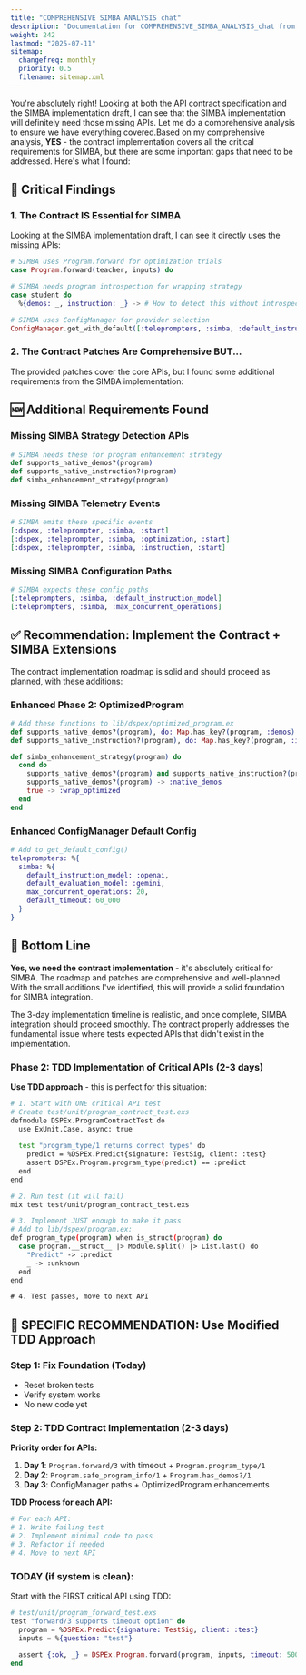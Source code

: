 ```yaml
---
title: "COMPREHENSIVE SIMBA ANALYSIS chat"
description: "Documentation for COMPREHENSIVE_SIMBA_ANALYSIS_chat from the Ds ex repository."
weight: 242
lastmod: "2025-07-11"
sitemap:
  changefreq: monthly
  priority: 0.5
  filename: sitemap.xml
---
```


You're absolutely right! Looking at both the API contract specification and the SIMBA implementation draft, I can see that the SIMBA implementation will definitely need those missing APIs. Let me do a comprehensive analysis to ensure we have everything covered.Based on my comprehensive analysis, **YES** - the contract implementation covers all the critical requirements for SIMBA, but there are some important gaps that need to be addressed. Here's what I found:

## 🔴 Critical Findings

### 1. **The Contract IS Essential for SIMBA**
Looking at the SIMBA implementation draft, I can see it directly uses the missing APIs:

```elixir
# SIMBA uses Program.forward for optimization trials
case Program.forward(teacher, inputs) do

# SIMBA needs program introspection for wrapping strategy  
case student do
  %{demos: _, instruction: _} -> # How to detect this without introspection APIs?

# SIMBA uses ConfigManager for provider selection
ConfigManager.get_with_default([:teleprompters, :simba, :default_instruction_model], :openai)
```

### 2. **The Contract Patches Are Comprehensive BUT...**
The provided patches cover the core APIs, but I found some additional requirements from the SIMBA implementation:

## 🆕 Additional Requirements Found

### Missing SIMBA Strategy Detection APIs
```elixir
# SIMBA needs these for program enhancement strategy
def supports_native_demos?(program)
def supports_native_instruction?(program) 
def simba_enhancement_strategy(program)
```

### Missing SIMBA Telemetry Events
```elixir
# SIMBA emits these specific events
[:dspex, :teleprompter, :simba, :start]
[:dspex, :teleprompter, :simba, :optimization, :start]
[:dspex, :teleprompter, :simba, :instruction, :start]
```

### Missing SIMBA Configuration Paths
```elixir
# SIMBA expects these config paths
[:teleprompters, :simba, :default_instruction_model]
[:teleprompters, :simba, :max_concurrent_operations]
```

## ✅ Recommendation: **Implement the Contract + SIMBA Extensions**

The contract implementation roadmap is solid and should proceed as planned, with these additions:

### Enhanced Phase 2: OptimizedProgram
```elixir
# Add these functions to lib/dspex/optimized_program.ex
def supports_native_demos?(program), do: Map.has_key?(program, :demos)
def supports_native_instruction?(program), do: Map.has_key?(program, :instruction)

def simba_enhancement_strategy(program) do
  cond do
    supports_native_demos?(program) and supports_native_instruction?(program) -> :native_full
    supports_native_demos?(program) -> :native_demos
    true -> :wrap_optimized
  end
end
```

### Enhanced ConfigManager Default Config
```elixir
# Add to get_default_config()
teleprompters: %{
  simba: %{
    default_instruction_model: :openai,
    default_evaluation_model: :gemini,
    max_concurrent_operations: 20,
    default_timeout: 60_000
  }
}
```

## 🎯 **Bottom Line**

**Yes, we need the contract implementation** - it's absolutely critical for SIMBA. The roadmap and patches are comprehensive and well-planned. With the small additions I've identified, this will provide a solid foundation for SIMBA integration.

The 3-day implementation timeline is realistic, and once complete, SIMBA integration should proceed smoothly. The contract properly addresses the fundamental issue where tests expected APIs that didn't exist in the implementation.



### **Phase 2: TDD Implementation of Critical APIs (2-3 days)**

**Use TDD approach** - this is perfect for this situation:

```bash
# 1. Start with ONE critical API test
# Create test/unit/program_contract_test.exs
defmodule DSPEx.ProgramContractTest do
  use ExUnit.Case, async: true
  
  test "program_type/1 returns correct types" do
    predict = %DSPEx.Predict{signature: TestSig, client: :test}
    assert DSPEx.Program.program_type(predict) == :predict
  end
end

# 2. Run test (it will fail)
mix test test/unit/program_contract_test.exs

# 3. Implement JUST enough to make it pass
# Add to lib/dspex/program.ex:
def program_type(program) when is_struct(program) do
  case program.__struct__ |> Module.split() |> List.last() do
    "Predict" -> :predict
    _ -> :unknown
  end
end

# 4. Test passes, move to next API
```

## 🎯 **SPECIFIC RECOMMENDATION: Use Modified TDD Approach**

### **Step 1: Fix Foundation (Today)**
- Reset broken tests
- Verify system works
- No new code yet

### **Step 2: TDD Contract Implementation (2-3 days)**

**Priority order for APIs:**

1. **Day 1**: `Program.forward/3` with timeout + `Program.program_type/1`
2. **Day 2**: `Program.safe_program_info/1` + `Program.has_demos?/1` 
3. **Day 3**: ConfigManager paths + OptimizedProgram enhancements

**TDD Process for each API:**
```bash
# For each API:
# 1. Write failing test
# 2. Implement minimal code to pass
# 3. Refactor if needed
# 4. Move to next API
```

### **TODAY (if system is clean):**
Start with the FIRST critical API using TDD:

```elixir
# test/unit/program_forward_test.exs
test "forward/3 supports timeout option" do
  program = %DSPEx.Predict{signature: TestSig, client: :test}
  inputs = %{question: "test"}
  
  assert {:ok, _} = DSPEx.Program.forward(program, inputs, timeout: 5000)
end
```


